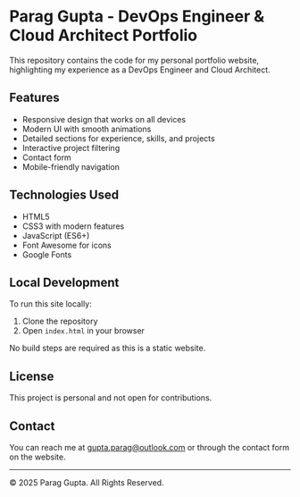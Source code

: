 # Parag Gupta - DevOps Engineer & Cloud Architect Portfolio

This repository contains the code for my personal portfolio website, highlighting my experience as a DevOps Engineer and Cloud Architect.

## Features

- Responsive design that works on all devices
- Modern UI with smooth animations
- Detailed sections for experience, skills, and projects
- Interactive project filtering
- Contact form
- Mobile-friendly navigation

## Technologies Used

- HTML5
- CSS3 with modern features
- JavaScript (ES6+)
- Font Awesome for icons
- Google Fonts

## Local Development

To run this site locally:

1. Clone the repository
2. Open `index.html` in your browser

No build steps are required as this is a static website.

## License

This project is personal and not open for contributions.

## Contact

You can reach me at gupta.parag@outlook.com or through the contact form on the website.

---

© 2025 Parag Gupta. All Rights Reserved. 